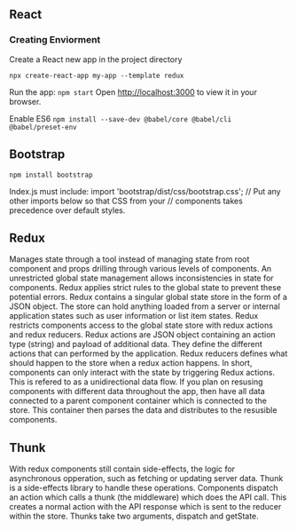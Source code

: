 ## React

### Creating Enviorment

Create a React new app in the project directory

`npx create-react-app my-app --template redux`

Run the app:
`npm start`
Open [http://localhost:3000](http://localhost:3000) to view it in your browser.

Enable ES6
`npm install --save-dev @babel/core @babel/cli @babel/preset-env`

## Bootstrap

`npm install bootstrap`

Index.js must include:
import 'bootstrap/dist/css/bootstrap.css';
// Put any other imports below so that CSS from your
// components takes precedence over default styles.

## Redux

Manages state through a tool instead of managing state from root component and props drilling through various levels of components. An unrestricted global state management allows inconsistencies in state for components. Redux applies strict rules to the global state to prevent these potential errors.
Redux contains a singular global state store in the form of a JSON object. The store can hold anything loaded from a server or internal application states such as user information or list item states. Redux restricts components access to the global state store with redux actions and redux reducers.
Redux actions are JSON object containing an action type (string) and payload of additional data. They define the different actions that can performed by the application. Redux reducers defines what should happen to the store when a redux action happens. In short, components can only interact with the state by triggering Redux actions. This is refered to as a unidirectional data flow.
If you plan on resusing components with different data throughout the app, then have all data connected to a parent component container which is connected to the store. This container then parses the data and distributes to the resusible components.

## Thunk

With redux components still contain side-effects, the logic for asynchronous opperation, such as fetching or updating server data. Thunk is a side-effects library to handle these operations. Components dispatch an action which calls a thunk (the middleware) which does the API call. This creates a normal action with the API response which is sent to the reducer within the store.
Thunks take two arguments, dispatch and getState.
